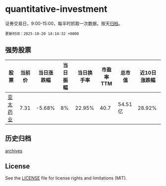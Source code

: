 # quantitative-investment

证券交易日，9:00-15:00，每半时抓取一次数据，按天[归档](archives)。

`更新时间：2025-10-20 14:14:32 +0800`

## 强势股票

|股票|当前价|当日涨跌幅|当日振幅|当日换手率|市盈率TTM|总市值|近10日涨跌幅|
|----|----|----|----|----|----|----|----|
|[亚太药业](https://xueqiu.com/S/SZ002370)|7.31|-5.68%|8%|22.95%|40.7|54.51亿|28.92%|

## 历史归档

[archives](archives)

## License

See the [LICENSE](LICENSE) file for license rights and limitations (MIT).